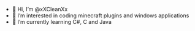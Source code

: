 - 👋 Hi, I’m @xXCleanXx
- 👀 I’m interested in coding minecraft plugins and windows applications
- 🌱 I’m currently learning C#, C and Java
<!---- 💞️ I’m looking to collaborate on ...
- 📫 How to reach me ...--->

<!---
xXCleanXx/xXCleanXx is a ✨ special ✨ repository because its `README.md` (this file) appears on your GitHub profile.
You can click the Preview link to take a look at your changes.
--->
